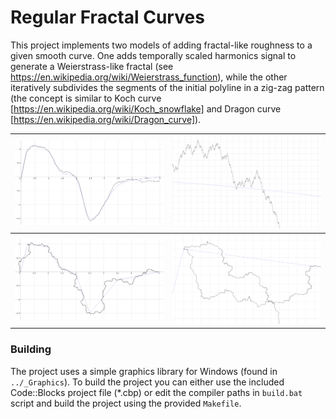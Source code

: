 # Regular Fractal Curves

This project implements two models of adding fractal-like roughness to a given smooth curve. One adds temporally scaled harmonics signal to generate a Weierstrass-like fractal (see https://en.wikipedia.org/wiki/Weierstrass_function), while the other iteratively subdivides the segments of the initial polyline in a zig-zag pattern (the concept is similar to Koch curve [https://en.wikipedia.org/wiki/Koch_snowflake] and Dragon curve [https://en.wikipedia.org/wiki/Dragon_curve]).

| ![Weierstrass-like fractal](img/img1.png) | ![Weierstrass-like fractal close-up](img/img1_c.png) |
| ----------------------------------------- | ---------------------------------------------------- |
| ![Zig-zag fractal](img/img2.png)          | ![Zig-zag fractal close-up](img/img2_c.png)          |

### Building

The project uses a simple graphics library for Windows (found in `../_Graphics`). To build the project you can either use the included Code::Blocks project file (*.cbp) or edit the compiler paths in `build.bat` script and build the project using the provided `Makefile`.
